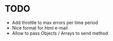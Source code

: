 TODO 
====

- Add throttle to max errors per time period
- Nice format for html e-mail
- Allow to pass Objects / Arrays to send method 